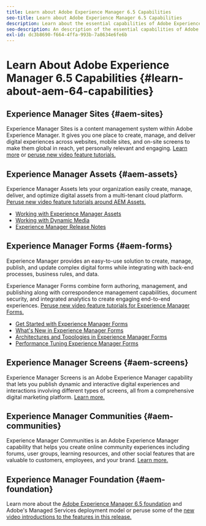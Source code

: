 ```yaml
---
title: Learn about Adobe Experience Manager 6.5 Capabilities
seo-title: Learn about Adobe Experience Manager 6.5 Capabilities
description: Learn about the essential capabilities of Adobe Experience Manager 6.5
seo-description: An description of the essential capabilities of Adobe Experience Manager 6.5
exl-id: dc3b8690-f664-4ffa-993b-7a8634e6fe6b
---
```

# Learn About Adobe Experience Manager 6.5 Capabilities {#learn-about-aem-64-capabilities}

## Experience Manager Sites {#aem-sites}

Experience Manager Sites is a content management system within Adobe Experience Manager. It gives you one place to create, manage, and deliver digital experiences across websites, mobile sites, and on-site screens to make them global in reach, yet personally relevant and engaging. [Learn more](https://business.adobe.com/products/experience-manager/sites/web-content-management.html) or [peruse new video feature tutorials.](https://experienceleague.adobe.com/docs/experience-manager-learn/sites/overview.html?lang=en)

## Experience Manager Assets {#aem-assets}

Experience Manager Assets lets your organization easily create, manage, deliver, and optimize digital assets from a multi-tenant cloud platform. [Peruse new video feature tutorials around AEM Assets.](https://experienceleague.adobe.com/docs/experience-manager-learn/assets/overview.html?lang=en)

* [Working with Experience Manager Assets](/help/assets/manage-assets.md)
* [Working with Dynamic Media](/help/assets/dynamic-media.md)
* [Experience Manager Release Notes](/help/release-notes/release-notes.md)

## Experience Manager Forms {#aem-forms}

Experience Manager provides an easy-to-use solution to create, manage, publish, and update complex digital forms while integrating with back-end processes, business rules, and data.

Experience Manager Forms combine form authoring, management, and publishing along with correspondence management capabilities, document security, and integrated analytics to create engaging end-to-end experiences. [Peruse new video feature tutorials for Experience Manager Forms.](https://experienceleague.adobe.com/docs/experience-manager-learn/assets/overview.html?lang=en)

* [Get Started with Experience Manager Forms](/help/forms/using/introduction-aem-forms.md)
* [What's New in Experience Manager Forms](/help/forms/using/whats-new.md)
* [Architectures and Topologies in Experience Manager Forms](/help/forms/using/aem-forms-architecture-deployment.md)
* [Performance Tuning Experience Manager Forms](/help/forms/using/performance-tuning-aem-forms.md)

## Experience Manager Screens {#aem-screens}

Experience Manager Screens is an Adobe Experience Manager capability that lets you publish dynamic and interactive digital experiences and interactions involving different types of screens, all from a comprehensive digital marketing platform. [Learn more.](https://experienceleague.adobe.com/docs/experience-manager-screens/user-guide/aem-screens-introduction.html)

## Experience Manager Communities {#aem-communities}

Experience Manager Communities is an Adobe Experience Manager capability that helps you create online community experiences including forums, user groups, learning resources, and other social features that are valuable to customers, employees, and your brand. [Learn more.](https://experienceleague.adobe.com/docs/experience-manager-65/communities/introduction/overview.html?lang=en)

## Experience Manager Foundation {#aem-foundation}

Learn more about the [Adobe Experience Manager 6.5 foundation](/help/sites-deploying/home.md) and Adobe's Managed Services deployment model or peruse some of the [new video introductions to the features in this release.](https://experienceleague.adobe.com/docs/experience-manager-learn/assets/overview.html?lang=en)
